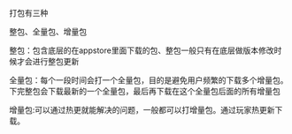 打包有三种

整包、全量包、增量包

整包：包含底层的在appstore里面下载的包、整包一般只有在底层做版本修改时候才会进行整包更新

全量包：每个一段时间会打一个全量包，目的是避免用户频繁的下载多个增量包。下完整包会下载最新的一个全量包，最后再下载在这个全量包后面的所有增量包

增量包:可以通过热更就能解决的问题，一般都可以打增量包。通过玩家热更新下载。